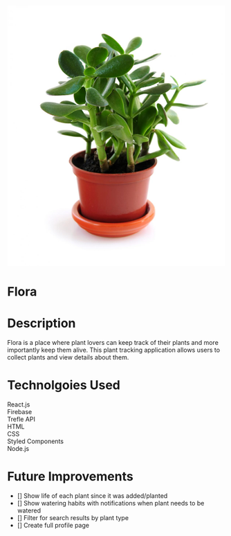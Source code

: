 ![](public/jade-planting-growing.jpg)

# Flora

# Description

Flora is a place where plant lovers can keep track of their plants and more importantly keep them alive. This plant tracking application allows users to collect plants and view details about them.

# Technolgoies Used

React.js <br />
Firebase <br />
Trefle API <br />
HTML <br />
CSS <br />
Styled Components <br />
Node.js <br />

# Future Improvements

- [] Show life of each plant since it was added/planted
- [] Show watering habits with notifications when plant needs to be watered
- [] Filter for search results by plant type
- [] Create full profile page
